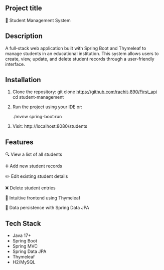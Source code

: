 
## Project title
🏫 Student Management System
## Description
A full-stack web application built with Spring Boot and Thymeleaf to manage students in an educational institution. This system allows users to create, view, update, and delete student records through a user-friendly interface.



## Installation

1. Clone the repository:
   git clone https://github.com/rachit-890/First_api
   cd student-management

2. Run the project using your IDE or:

   ./mvnw spring-boot:run

3. Visit:
   http://localhost:8080/students

    
## Features


🔍 View a list of all students

➕ Add new student records

✏️ Edit existing student details

❌ Delete student entries

🎨 Intuitive frontend using Thymeleaf

💾 Data persistence with Spring Data JPA


## Tech Stack
- Java 17+
- Spring Boot
- Spring MVC
- Spring Data JPA
- Thymeleaf
- H2/MySQL
